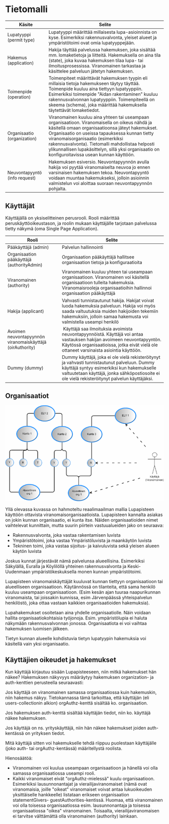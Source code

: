 # Tietomalli

Käsite | Selite
------ | ---
Lupatyyppi (permit type) | Lupatyyppi määrittää millaisesta lupa-asioinnista on kyse. Esimerkiksi rakennusvalvonta, yleiset alueet ja ympäristötoimi ovat omia lupatyyppejään.
Hakemus (application) | Hakija täyttää palvelussa hakemuksen, joka sisältää mm. lomaketietoja ja liitteitä. Hakemuksella on aina tila (state), joka kuvaa hakemuksen tilaa lupa- tai ilmoitusprosessissa. Viranomainen tarkastaa ja käsittelee palveluun jätetyn hakemuksen.
Toimenpide (operation) | Toimenpiteet määrittävät hakemuksen tyypin eli millaisia tietoja hakemukseen täytyy täyttää. Toimenpide kuuluu aina tiettyyn lupatyyppiin. Esimerkiksi toimenpide "Aidan rakentaminen" kuuluu rakennusvalvonnan lupatyyppiin. Toimenpiteellä on skeema (schema), joka määrittää hakemuksella täytettävät lomaketiedot.
Organisaatio (organization) | Viranomainen kuuluu aina yhteen tai useampaan organisaatioon. Viranomaisella on oikeus nähdä ja käsitellä omaan organisaatioonsa jäteyt hakemukset. Organisaatio on useissa tapauksessa kunnan tietty viranomaisorganisaatio (esimerkiksi rakennusvalvonta). Tietomalli mahdollistaa helposti ylikunnallisen lupakäsittelyn, sillä yksi organisaatio on konfiguroitavissa usean kunnan käyttöön.
Neuvontapyyntö (info request) | Hakemuksen esiversio. Neuvontapyynnön avulla hakija voi pyytää  viranomaiselta neuvoa jo ennen varsinaisen hakemuksen tekoa. Neuvontapyyntö voidaan muuntaa hakemukseksi, jolloin asioinnin valmistelun voi aloittaa suoraan neuvontapyynnön pohjalta.

## Käyttäjät

Käyttäjällä on yksiselitteinen perusrooli. Rooli määrittää peruskäyttöoikeustason,
ja roolin mukaan käyttäjälle tarjotaan palvelussa tietty näkymä (oma Single Page Application).

Rooli | Selite
----- | ---
Pääkäyttäjä (admin) | Palvelun hallinnointi
Organisaation pääkäyttäjä (authorityAdmin) | Organisaation pääkäyttäjä hallitsee organisaation tietoja ja konfiguraatioita
Viranomainen (authority) | Viranomainen kuuluu yhteen tai useampaan organisaatioon. Viranomainen voi käsitellä organisaatioon tulleita hakemuksia. Viranomaisrooleja organisaatioihin hallinnoi organisaation pääkäyttäjä
Hakija (applicant) | Vahvasti tunnistautunut hakija. Hakijat voivat luoda hakemuksia palveluun. Hakija voi myös saada valtuutuksia muiden hakijoiden tekemiin hakemuksiin, jolloin samaa hakemusta voi valmistella useampi henkilö
Avoimen neuvontapyynnön viranomaiskäyttäjä (oirAuthority) | Käyttäjä saa ilmoituksia avoimista neuvontapyynnöistä. Käyttäjä voi antaa vastauksen hakijan avoimeen neuvontapyyntön. Käytössä organisaatioissa, jotka eivät vielä ole ottaneet varsinaista asiointia käyttöön.
Dummy (dummy) | Dummy käyttäjä, joka ei ole vielä rekisteröitynyt ja vahvasti tunnistautunut palveluun. Dummy käyttäjä syntyy esimerkiksi kun hakemukselle valtuutetaan käyttäjä, jonka sähköpostiosoite ei ole vielä rekisteröitynyt palvelun käyttäjäksi.

## Organisaatiot

![](organisaatiot.png)

Yllä olevassa kuvassa on hahmoteltu reaalimaailman mallia Lupapisteen käyttöön
ottavista viranomaisorganisaatioista. Lupapisteen kannalta asiakas on jokin kunnan
organisaatio, ei kunta itse. Näiden organisaatioiden nimet vaihtelevat kunnittain,
mutta suurin piirtein vastuualueiden jako on seuraava:

- Rakennusvalvonta, joka vastaa rakentamisen luvista
- Ympäristötoimi, joka vastaa Ympäristöluvista ja maankäytön luvista
- Tekninen toimi, joka vastaa sijoitus- ja kaivuluvista sekä yleisen alueen käytön luvista

Joskus kunnat järjestävät nämä palvelunsa alueellisina. Esimerkiksi Säkylällä,
Euralla ja Köylilöllä yhteinen rakennusvalvonta ja Keski-Uudenmaan ympäristökeskuksella
monen kunnan ympäristötoimi.

Lupapisteen viranomaiskäyttäjät kuuluvat  kunnan tiettyyn organisaatioon tai
alueelliseen organisaatioon. Käytännössä on tilanteita, että sama henkilö kuuluu
useampaan organisaatioon. (Esim kesän ajan tuuraa naapurikunnan viranomaista,
tai joissakin kunnissa, esim Järvenpäässä yhteispalvelun henkilöstö, joka ottaa
vastaan kaikkien organisaatioiden hakemuksia).

Lupahakemukset osoitetaan aina yhdelle organisaatiolle. Näin voidaan hallita
organisaatiokohtaisia työjonoja. Esim. ympäristölupia ei haluta näkymään
rakennusvalvonnan jonossa. Organisaatiota ei voi vaihtaa hakemuksen luomisen jälkeen.

Tietyn kunnan alueelle kohdistuvia tietyn lupatyypin hakemuksia voi käsitellä
vain yksi organisaatio.

## Käyttäjien oikeudet ja hakemukset

Kun käyttäjä kirjautuu sisään Lupapisteeseen, niin mitkä hakemukset
hän näkee? Hakemuksen näkyvyys määräytyy hakemuksen organization- ja
auth-kenttien perusteella seuraavasti:

Jos käyttäjä on viranomainen samassa organisaatiossa kuin hakemuskin,
niin hakemus näkyy. Tietokannassa tämä tarkoittaa, että käyttäjän
(eli users-collectionin alkion) orgAuthz-kenttä sisältää
ko. organisaation.

Jos hakemuksen auth-kenttä sisältää käyttäjän tiedot, niin ko. käyttäjä näkee
hakemuksen.

Jos käyttäjä on ns. yrityskäyttäjä, niin hän näkee hakemukset joiden
auth-kentässä on yrityksen tiedot.

Mitä käyttäjä sitten voi hakemukselle tehdä riippuu puolestaan käyttäjälle
(joko auth- tai orgAuthz-kentässä) määritellystä roolista.

Hienosäätöä:

- Viranomainen voi kuulua useampaan organisaatioon ja hänellä voi olla samassa organisaatiossa useampi rooli.
- Kaikki viranomaiset eivät "orgAuthz-mielessä" kuulu
  organisaatioon. Esimerkiksi lausunnonantajat ja
  vierailijaviranomaiset (nämä ovat viranomaisia, joille "oikeat"
  viranomaiset voivat antaa lukuoikeuden yksittäiselle hankkeelle)
  listataan erikseen organisaation statementGivers-
  guestAuthorities-kentissä. Huomaa, että viranomainen voi olla
  toisessa organisaatiossa esim. lausunnonantaja ja toisessa
  organisaatiossa "oikea" viranomainen. Toisaalta,
  vierailijaviranomaisen ei tarvitse välttämättä olla viranomainen
  (authority) lainkaan.
